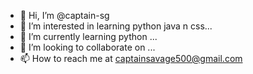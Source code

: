 - 👋 Hi, I’m @captain-sg
- 👀 I’m interested in learning python java n css...
- 🌱 I’m currently learning python ...
- 💞️ I’m looking to collaborate on ...
- 📫 How to reach me at captainsavage500@gmail.com

<!---
captain-sg/captain-sg is a ✨ special ✨ repository because its `README.md` (this file) appears on your GitHub profile.
You can click the Preview link to take a look at your changes.
--->

